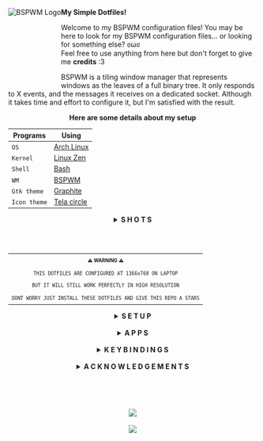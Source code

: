 <a href="https://github.com/baskerville/bspwm"><img alt="BSPWM Logo" height="150" align = "left" src="https://github.com/baskerville/bspwm/blob/1560df35be303807052c235634eb8d59415c37ff/artworks/bspwm_logo.svg"></a>

<b>  My Simple Dotfiles!  </b>

Welcome to my BSPWM configuration files! 
You may be here to look for my BSPWM configuration files... or looking for something else? ಠωಠ <br>
Feel free to use anything from here but don't forget to give me **credits** :3

BSPWM is a tiling window manager that represents windows as the leaves of a full binary tree.
It only responds to X events, and the messages it receives on a dedicated socket. 
Although it takes time and effort to configure it, but I'm satisfied with the result.

<div align="center">
  
**Here are some details about my setup**

| Programs     | Using              |
| ------------ | ------------------ |
| `OS`         | [Arch Linux](https://wiki.archlinux.org/title/Arch_Linux)  |
| `Kernel`     | [Linux Zen](https://wiki.archlinux.org/title/Kernel#Officially_supported_kernels)   |
| `Shell`      | [Bash](https://wiki.archlinux.org/title/Bash)        |
| `WM`         | [BSPWM](https://wiki.archlinux.org/title/Bspwm)       |
| `Gtk theme`  | [Graphite](https://github.com/vinceliuice/Graphite-gtk-theme)    |
| `Icon theme` | [Tela circle](https://github.com/vinceliuice/Tela-circle-icon-theme) |

</div>

<details align="center">
<summary><strong>S H O T S</strong></summary>

![Desktop](https://raw.githubusercontent.com/Qwickdom/dotfiles-bspwm/main/.github/assets/Desktop.png)
![Sublime](https://raw.githubusercontent.com/Qwickdom/dotfiles-bspwm/main/.github/assets/Sublime.png)
</details>

<h2></h2><br>

<table align="center">
  <tr>
    <th align="center">
      <sup><sub>⚠ WARNING ⚠</sub></sup>
    </th>
  </tr>
  <tr>
    <td align="center">
      <sup>
         <sub>
            <samp>
                  THIS DOTFILES ARE CONFIGURED AT 1366x768 ON LAPTOP
               <p align="center">
                  BUT IT WILL STILL WORK PERFECTLY IN HIGH RESOLUTION
               </p>
                  DONT WORRY JUST INSTALL THESE DOTFILES AND GIVE THIS REPO A STARS
            </samp>
         </sub>
      </sup>
    </td>
  </tr>
</table>

<details align="center">
<summary><strong>S E T U P</strong></summary>

> This setup only provided for **Arch Linux** (and all Arch-based distributions)

> Some of these applications are available in the **Arch Linux User Repository** [(AUR)](https://aur.archlinux.org), to install them you need a [pacman wrapper](https://wiki.archlinux.org/title/AUR_helpers#Pacman_wrappers). <br> I use [Yay](https://github.com/Jguer/yay)

<details align="center">
<summary>Install git and yay</summary>

 #### Git

 ```sh
 sudo pacman -Sy git
 ```

 #### Yay

 ```sh
 git clone https://aur.archlinux.org/yay.git
 cd yay/
 makepkg -si PKGBUILD
 ```
</details>

<details align="center">
<summary>Dependencies</summary><br>

 > I install these dependencies after a simple Arch Linux installation.

 > **Xorg and video driver** (chage xf86-video-intel to another [driver](https://wiki.archlinux.org/title/Xorg#Driver_installation))

 ```sh
 sudo pacman -S xorg-server xorg-xinit xorg-xbacklight xorg-xsetroot xorg-setxkbmap xf86-video-intel
 ```

 > **Audio**
 
 ```sh
 sudo pacman -S pipewire pipewire-alsa pipewire-jack pipewire-pulse wireplumber alsa-lib alsa-utils
 ```

 > **Fonts extra**
 
 ```sh
 sudo pacman -S noto-fonts noto-fonts-extra noto-fonts-emoji noto-fonts-cjk
 ```

 > **Essentials**
 
 ```sh
 yay -Sy alacritty ranger polybar rofi picom feh betterlockscreen polkit-gnome bspwm sxhkd
 ```

 > **Optionals** (necessary to me)
 
 ```sh
 sudo pacman -S chromium htop neofetch tree python python-pip tk lxappearance-gtk3 pcmanfm
 ```
</details>

<details align="center">
<summary>Needed fonts</summary><br>

 You will need to install a few fonts (mainly icon fonts) in order for text and icons to be rendered properly.

 Necessary fonts: <br>
 **BitStream**  - [here](https://github.com/ryanoasis/nerd-fonts/releases/download/v2.1.0/BitstreamVeraSansMono.zip) <br>
 **DejaVu**  - [here](https://github.com/ryanoasis/nerd-fonts/releases/download/v2.1.0/DejaVuSansMono.zip) <br>
 **Hack**  - [here](https://github.com/ryanoasis/nerd-fonts/releases/download/v2.1.0/Hack.zip) <br>
 **JetBrains**  - [here](https://github.com/ryanoasis/nerd-fonts/releases/download/v2.1.0/JetBrainsMono.zip) <br>
 **Feather** - This font is included in my dotfiles > .fonts, needed for the icons in rofi. <br>
 **MaterialDesign** - This font is included in my dotfiles > .fonts, needed for the icons in updates.

 For more **Nerd Fonts** visit the [website](https://www.nerdfonts.com/).

 Once you download them and unpack them, place them into `~/.fonts` or `~/.local/share/fonts`
 or use my fonts by moving them to the `~/` directory and run this command for your system to 
 detect the newly installed fonts.

 ```sh
 fc-cache -fv
 ```
</details>

<details align="center">
<summary>My BSPWM configuration files</summary><br>

 > Clone this repository

 ```sh
 git clone https://github.com/Qwickdom/dotfiles-bspwm.git
 cd dotfiles-bspwm
 ```

 > Copy configs and fonts files

 ```sh
 cp -r .config/* ~/.config/
 cp -r .fonts/* ~/
 cp .xinitrc ~/
 ```

 > If you use a laptop copy this file to be able to click on tap

 ```sh
 sudo cp 02-touchpad-ttc.conf /etc/X11/xorg.conf.d/
 ```
</details>

<details align="center">
<summary>Configure stuff</summary><br>

 The relevant files are inside in `~/.config/bspwm` directory.

 #### Polybar

 > Directory polybar/

 In `config.ini` is *My Status Bar* configuration where I define my preferences.
 You should change this to your liking monitor.

 #### Rofi

 > Directory rofi/

 Here you'll find the menus that I usually use.
 If you want to add more, you can place theme in bin/ and themes/ respectively.

 #### Background

 > Script .fehbg

 This is a simple script to set my background.
 Edit the file and add your image in the directory corresponding.

 #### BSPWM config

 > Window Manager configuration

 In `bspwmrc` I've some auto start processes, window manager configuration and rules for applications.
 You should change the monitor in case of is different.

 #### Picom

 > Compositor configuration

 In `picom.conf` I defined some of the composer values that are to my liking.
 Change the file if you want.
</details>

<details align="center">
<summary>Log in</summary><br>

 Lastly, reboot your system and log in into `BSPWM` with xinit tapping `startx`.
</details>

</details><br>

<details align="center">
<summary><strong>A P P S</strong></summary><br>

<details align="center">
<summary>Essentials</summary><br>
  <div align="center">

|        Apps        |    Description     |
| ------------------ | ------------------ |
| `Alacritty`        | Terminal           |
| `Ranger`           | File manager (vim) |
| `Polybar`          | Status bar         |
| `Rofi`             | App launcher       |
| `Picom`            | Compositor         |
| `Feh`              | Image viewer       |
| `Betterlockscreen` | Lock screen        |

  </div>  
</details>

<details align="center">
<summary>Optionals</summary><br>
  <div align="center">

|        Apps        |   Description    |
| ------------------ | ---------------- |
| `Chromium`         | Browser          |
| `Htop`             | Process viewer   |
| `Neofetch`         | Information tool |
| `Pcmanfm`          | File manager     |
| `Sublime Text`     | Code editor      |
| `Sublime Merge`    | Git client       |
| `Dynalist`         | Simple lists     |
| `Obsidian`         | Markdown         |
| `Scrot`            | Screenshot       |

  </div>
  
> Download and install [Sublime Text](https://www.sublimetext.com/docs/linux_repositories.html#pacman) / [Sublime Merge](https://www.sublimemerge.com/docs/linux_repositories#pacman)

> Download [Dynalist](https://dynalist.io/download) / [Obsidian](https://obsidian.md/download) and extract the file to the /opt folder
</details>
</details><br>

<details align="center">
<summary><strong>K E Y B I N D I N G S</strong></summary><br>
  <div align="center">

|        Keybindings         |                     Function                  |
| -------------------------- | --------------------------------------------- |
| `Super + Return`           | Launch (Alacritty)                            |
| `Super + {Shift + }W`      | Close/Kill Window                             |
| `Super + {Shift + }A`      | Launch (Chromium / Chromium incognito)        |
| `Super + {Shift + }S`      | Launch (Sublime Text / Merge)                 |
| `Super + {Shift + }D`      | Launch (Dynalist / Obsidian)                  |
| `Super + X`                | Launch (Pcmanfm)                              |
| `Super + {1-5}`            | Switches to Workspace 1 to 5                  |
| `Super + Shift + {1-9,0}`  | Move Apps/Windows to Workspace 1 to 5         |
| `Super + Ctrl + {Z,X,A,S}` | Flags {marked,locked,sticky,private}          |
| `Super + {LESS,GREATER}`   | Hide windows                                  |
| `Alt + Z`                  | Launch (Rofi)                                 |
| `Alt + {A,S,D,X}`          | Menus/Applets {windows,powermenu,network,mpd} |
| `Alt + {Shift + }Tab`      | Focus next / previous window floating         |
| `Alt + {U,I}`              | Increase / Decrease window gap                |
| `Ctrl + P`                 | Screenshot                                    |

> To launch Dynalist / Obsidian you need to have the same version in the sxhkdrc configuration file and keep the folder in the /opt directory
  </div>
</details><br>

<details align="center">
<summary><strong>A C K N O W L E D G E M E N T S</strong></summary><br>

<h4> Special thanks for inspiring me to use Arch Linux </h4>

[`rxyhn`](https://github.com/rxyhn)
[`saimoomedits`](https://github.com/saimoomedits)
[`vinceliuice`](https://github.com/vinceliuice)
[`adi1090x`](https://github.com/adi1090x)
[`axyl-os`](https://github.com/axyl-os/axyl-bspwm)
</details><br>

<h2></h2><br>

<p align="center"><img src="https://raw.githubusercontent.com/catppuccin/catppuccin/dev/assets/footers/gray0_ctp_on_line.svg?sanitize=true" /></p>
<p align="center"><a href="https://github.com/Qwickdom/dotfiles-bspwm/blob/main/.github/LICENSE"><img src="https://img.shields.io/static/v1.svg?style=flat-square&label=License&message=GPL-3.0&logoColor=eceff4&logo=github&colorA=061115&colorB=67AFC1"/></a></p>
